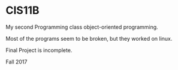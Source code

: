 # CIS11B
My second Programming class object-oriented programming.

Most of the programs seem to be broken, but they worked on linux.

Final Project is incomplete.

Fall 2017
